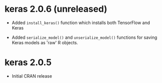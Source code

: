 
# keras 2.0.6 (unreleased)

- Added `install_keras()` function which installs both TensorFlow and Keras

- Added `serialize_model()` and `unserialize_model()` functions for saving 
  Keras models as 'raw' R objects.


# keras 2.0.5

- Initial CRAN release

